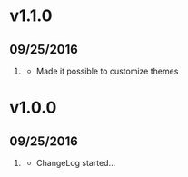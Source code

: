 # v1.1.0
##  09/25/2016

1. [](#new)
    * Made it possible to customize themes

# v1.0.0
##  09/25/2016

1. [](#new)
    * ChangeLog started...
